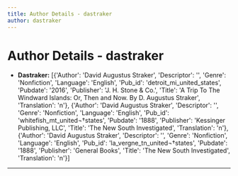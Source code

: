 ```yaml
---
title: Author Details - dastraker
author: dastraker
---
```


# Author Details - dastraker

<ul>
    <li><strong>Dastraker:</strong> [{'Author': 'David Augustus Straker', 'Descriptor': '', 'Genre': 'Nonfiction', 'Language': 'English', 'Pub_id': 'detroit_mi_united_states', 'Pubdate': '2016', 'Publisher': 'J. H. Stone & Co.', 'Title': 'A Trip To The Windward Islands: Or, Then and Now. By D. Augustus Straker', 'Translation': 'n'}, {'Author': 'David Augustus Straker', 'Descriptor': '', 'Genre': 'Nonfiction', 'Language': 'English', 'Pub_id': 'whitefish_mt_united¬†states', 'Pubdate': '1888', 'Publisher': 'Kessinger Publishing, LLC', 'Title': 'The New South Investigated', 'Translation': 'n'}, {'Author': 'David Augustus Straker', 'Descriptor': '', 'Genre': 'Nonfiction', 'Language': 'English', 'Pub_id': 'la_vergne_tn_united¬†states', 'Pubdate': '1888', 'Publisher': 'General Books', 'Title': 'The New South Investigated', 'Translation': 'n'}]</li>
</ul>
<hr>